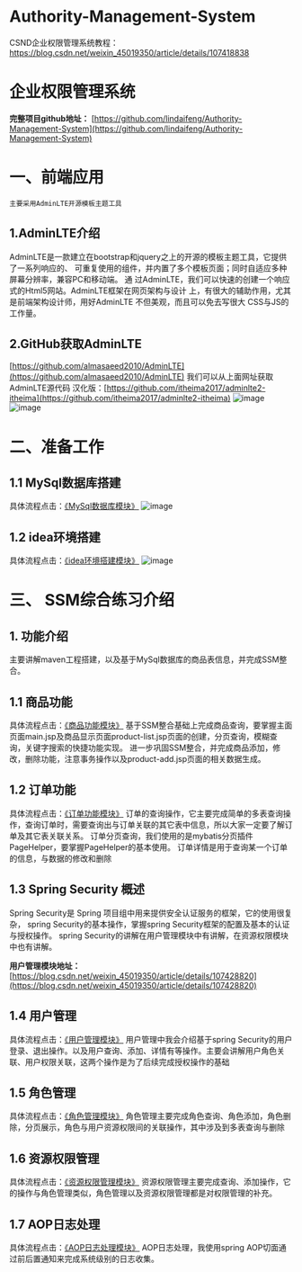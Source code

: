 # Authority-Management-System
CSND企业权限管理系统教程：https://blog.csdn.net/weixin_45019350/article/details/107418838

# 企业权限管理系统
**完整项目github地址：**
[https://github.com/lindaifeng/Authority-Management-System](https://github.com/lindaifeng/Authority-Management-System)
# 一、前端应用

	主要采用AdminLTE开源模板主题工具

## 1.AdminLTE介绍

AdminLTE是一款建立在bootstrap和jquery之上的开源的模板主题工具，它提供了一系列响应的、 可重复使用的组件，并内置了多个模板页面；同时自适应多种屏幕分辨率，兼容PC和移动端。
通 过AdminLTE，我们可以快速的创建一个响应式的Html5网站。AdminLTE框架在网页架构与设计 上，有很大的辅助作用，尤其是前端架构设计师，用好AdminLTE 不但美观，而且可以免去写很大 CSS与JS的工作量。
## 2.GitHub获取AdminLTE
 [https://github.com/almasaeed2010/AdminLTE](https://github.com/almasaeed2010/AdminLTE)
 我们可以从上面网址获取AdminLTE源代码
汉化版：[https://github.com/itheima2017/adminlte2-itheima](https://github.com/itheima2017/adminlte2-itheima)
 ![image](https://github.com/lindaifeng/Authority-Management-System/blob/master/img/20190609103522307.png)
 ![image](https://github.com/lindaifeng/Authority-Management-System/blob/master/img/20190609103725693.png)

# 二、准备工作

## 1.1 MySql数据库搭建
具体流程点击：[《MySql数据库模块》](https://blog.csdn.net/weixin_45019350/article/details/107426891)
![image](https://github.com/lindaifeng/Authority-Management-System/blob/master/img/20200718115049564.png)

## 1.2 idea环境搭建
具体流程点击：[《idea环境搭建模块》](https://blog.csdn.net/weixin_45019350/article/details/107427080)
![image](https://github.com/lindaifeng/Authority-Management-System/blob/master/img/20200718122016185.png)

# 三、 SSM综合练习介绍

## 1. 功能介绍
主要讲解maven工程搭建，以及基于MySql数据库的商品表信息，并完成SSM整合。

## 1.1 商品功能
具体流程点击：[《商品功能模块》](https://blog.csdn.net/weixin_45019350/article/details/107427721)
基于SSM整合基础上完成商品查询，要掌握主面页面main.jsp及商品显示页面product-list.jsp页面的创建，分页查询，模糊查询，关键字搜索的快捷功能实现。
进一步巩固SSM整合，并完成商品添加，修改，删除功能，注意事务操作以及product-add.jsp页面的相关数据生成。

## 1.2 订单功能
具体流程点击：[《订单功能模块》](https://blog.csdn.net/weixin_45019350/article/details/107428672)
订单的查询操作，它主要完成简单的多表查询操作，查询订单时，需要查询出与订单关联的其它表中信息，所以大家一定要了解订单及其它表关联关系。
订单分页查询，我们使用的是mybatis分页插件PageHelper，要掌握PageHelper的基本使用。
订单详情是用于查询某一个订单的信息，与数据的修改和删除

## 1.3 Spring Security 概述

 Spring Security是 Spring 项目组中用来提供安全认证服务的框架，它的使用很复杂，
spring Security的基本操作，掌握spring Security框架的配置及基本的认证与授权操作。
spring Security的讲解在用户管理模块中有讲解，在资源权限模块中也有讲解。

**用户管理模块地址：**
[https://blog.csdn.net/weixin_45019350/article/details/107428820](https://blog.csdn.net/weixin_45019350/article/details/107428820)

## 1.4 用户管理
具体流程点击：[《用户管理模块》](https://blog.csdn.net/weixin_45019350/article/details/107428820)
用户管理中我会介绍基于spring Security的用户登录、退出操作。以及用户查询、添加、详情有等操作。主要会讲解用户角色关联、用户权限关联，这两个操作是为了后续完成授权操作的基础

## 1.5 角色管理
具体流程点击：[《角色管理模块》](https://blog.csdn.net/weixin_45019350/article/details/107428970)
角色管理主要完成角色查询、角色添加，角色删除，分页展示，角色与用户资源权限间的关联操作，其中涉及到多表查询与删除

## 1.6 资源权限管理
具体流程点击：[《资源权限管理模块》](https://blog.csdn.net/weixin_45019350/article/details/107429065)
资源权限管理主要完成查询、添加操作，它的操作与角色管理类似，角色管理以及资源权限管理都是对权限管理的补充。

## 1.7 AOP日志处理
具体流程点击：[《AOP日志处理模块》](https://blog.csdn.net/weixin_45019350/article/details/107429173)
 AOP日志处理，我使用spring AOP切面通过前后置通知来完成系统级别的日志收集。


